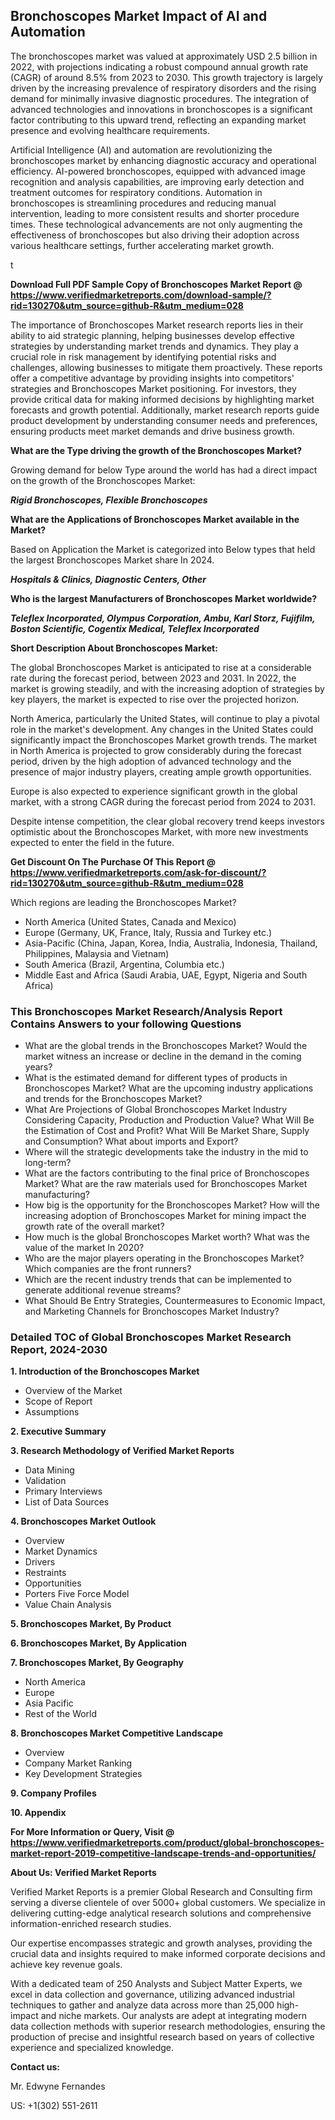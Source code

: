 <h2>Bronchoscopes Market Impact of AI and Automation</h2><p>The bronchoscopes market was valued at approximately USD 2.5 billion in 2022, with projections indicating a robust compound annual growth rate (CAGR) of around 8.5% from 2023 to 2030. This growth trajectory is largely driven by the increasing prevalence of respiratory disorders and the rising demand for minimally invasive diagnostic procedures. The integration of advanced technologies and innovations in bronchoscopes is a significant factor contributing to this upward trend, reflecting an expanding market presence and evolving healthcare requirements.</p><p>Artificial Intelligence (AI) and automation are revolutionizing the bronchoscopes market by enhancing diagnostic accuracy and operational efficiency. AI-powered bronchoscopes, equipped with advanced image recognition and analysis capabilities, are improving early detection and treatment outcomes for respiratory conditions. Automation in bronchoscopes is streamlining procedures and reducing manual intervention, leading to more consistent results and shorter procedure times. These technological advancements are not only augmenting the effectiveness of bronchoscopes but also driving their adoption across various healthcare settings, further accelerating market growth.</p>t</p><p id="" class=""><strong>Download Full PDF Sample Copy of Bronchoscopes Market Report @ <a href="https://www.verifiedmarketreports.com/download-sample/?rid=130270&utm_source=github-R&utm_medium=028" target="_blank">https://www.verifiedmarketreports.com/download-sample/?rid=130270&utm_source=github-R&utm_medium=028</a></strong></p><p>The importance of&nbsp;Bronchoscopes Market research reports lies in their ability to aid strategic planning, helping businesses develop effective strategies by understanding market trends and dynamics. They play a crucial role in risk management by identifying potential risks and challenges, allowing businesses to mitigate them proactively. These reports offer a competitive advantage by providing insights into competitors' strategies and Bronchoscopes Market positioning. For investors, they provide critical data for making informed decisions by highlighting market forecasts and growth potential. Additionally, market research reports guide product development by understanding consumer needs and preferences, ensuring products meet market demands and drive business growth.</p><p><strong>What are the&nbsp;Type driving the growth of the Bronchoscopes Market?</strong></p><p id="" class="">Growing demand for below Type around the world has had a direct impact on the growth of the Bronchoscopes Market:</p><em><strong>Rigid Bronchoscopes, Flexible Bronchoscopes</strong></em></p><strong>What are the&nbsp;Applications&nbsp;of Bronchoscopes Market available in the Market?</strong></p><p id="" class="">Based on Application the Market is categorized into Below types that held the largest Bronchoscopes Market share In 2024.</p><em><strong>Hospitals & Clinics, Diagnostic Centers, Other</strong></em></p><strong>Who is the largest Manufacturers of Bronchoscopes Market worldwide?</strong></p><p><em><strong>Teleflex Incorporated, Olympus Corporation, Ambu, Karl Storz, Fujifilm, Boston Scientific, Cogentix Medical, Teleflex Incorporated</strong></em></p><p id="" class=""><strong>Short Description About Bronchoscopes Market:</strong></p><p>The global Bronchoscopes Market is anticipated to rise at a considerable rate during the forecast period, between 2023 and 2031. In 2022, the market is growing steadily, and with the increasing adoption of strategies by key players, the market is expected to rise over the projected horizon.</p><p>North America, particularly the United States, will continue to play a pivotal role in the market's development. Any changes in the United States could significantly impact the Bronchoscopes Market growth trends. The market in North America is projected to grow considerably during the forecast period, driven by the high adoption of advanced technology and the presence of major industry players, creating ample growth opportunities.</p><p>Europe is also expected to experience significant growth in the global market, with a strong CAGR during the forecast period from 2024 to 2031.</p><p>Despite intense competition, the clear global recovery trend keeps investors optimistic about the Bronchoscopes Market, with more new investments expected to enter the field in the future.</p><p id="" class=""><strong>Get Discount On The Purchase Of This Report @ <a href="https://www.verifiedmarketreports.com/ask-for-discount/?rid=130270&utm_source=github-R&utm_medium=028" target="_blank">https://www.verifiedmarketreports.com/ask-for-discount/?rid=130270&utm_source=github-R&utm_medium=028</a></strong></p>Which regions are leading the Bronchoscopes Market?</p><ul><li>North America (United States, Canada and Mexico)</li><li>Europe (Germany, UK, France, Italy, Russia and Turkey etc.)</li><li>Asia-Pacific (China, Japan, Korea, India, Australia, Indonesia, Thailand, Philippines, Malaysia and Vietnam)</li><li>South America (Brazil, Argentina, Columbia etc.)</li><li>Middle East and Africa (Saudi Arabia, UAE, Egypt, Nigeria and South Africa)</li></ul><h3 id="" class="">This Bronchoscopes Market Research/Analysis Report Contains Answers to your following Questions</h3><ul><li>What are the global trends in the Bronchoscopes Market? Would the market witness an increase or decline in the demand in the coming years?</li><li>What is the estimated demand for different types of products in Bronchoscopes Market? What are the upcoming industry applications and trends for the Bronchoscopes Market?</li><li>What Are Projections of Global Bronchoscopes Market Industry Considering Capacity, Production and Production Value? What Will Be the Estimation of Cost and Profit? What Will Be Market Share, Supply and Consumption? What about imports and Export?</li><li>Where will the strategic developments take the industry in the mid to long-term?</li><li>What are the factors contributing to the final price of Bronchoscopes Market? What are the raw materials used for Bronchoscopes Market manufacturing?</li><li>How big is the opportunity for the Bronchoscopes Market? How will the increasing adoption of Bronchoscopes Market for mining impact the growth rate of the overall market?</li><li>How much is the global Bronchoscopes Market worth? What was the value of the market In 2020?</li><li>Who are the major players operating in the Bronchoscopes Market? Which companies are the front runners?</li><li>Which are the recent industry trends that can be implemented to generate additional revenue streams?</li><li>What Should Be Entry Strategies, Countermeasures to Economic Impact, and Marketing Channels for Bronchoscopes Market Industry?</li></ul><h3 id="" class="">Detailed TOC of Global Bronchoscopes Market Research Report, 2024-2030</h3><p id="" class=""><strong>1. Introduction of the Bronchoscopes Market</strong></p><ul><li>Overview of the Market</li><li>Scope of Report</li><li>Assumptions</li></ul><p id="" class=""><strong>2. Executive Summary</strong></p><p id="" class=""><strong>3. Research Methodology of Verified Market Reports</strong></p><ul><li>Data Mining</li><li>Validation</li><li>Primary Interviews</li><li>List of Data Sources</li></ul><p id="" class=""><strong>4. Bronchoscopes Market Outlook</strong></p><ul><li>Overview</li><li>Market Dynamics</li><li>Drivers</li><li>Restraints</li><li>Opportunities</li><li>Porters Five Force Model</li><li>Value Chain Analysis</li></ul><p id="" class=""><strong>5. Bronchoscopes Market, By Product</strong></p><p id="" class=""><strong>6. Bronchoscopes Market, By Application</strong></p><p id="" class=""><strong>7. Bronchoscopes Market, By Geography</strong></p><ul><li>North America</li><li>Europe</li><li>Asia Pacific</li><li>Rest of the World</li></ul><p id="" class=""><strong>8. Bronchoscopes Market Competitive Landscape</strong></p><ul><li>Overview</li><li>Company Market Ranking</li><li>Key Development Strategies</li></ul><p id="" class=""><strong>9. Company Profiles</strong></p><p id="" class=""><strong>10. Appendix</strong></p><p id="" class=""><strong>For More Information or Query, Visit @ <a href="https://www.verifiedmarketreports.com/product/global-bronchoscopes-market-report-2019-competitive-landscape-trends-and-opportunities/" target="_blank">https://www.verifiedmarketreports.com/product/global-bronchoscopes-market-report-2019-competitive-landscape-trends-and-opportunities/</a></strong></p><p id="" class=""><strong>About Us: Verified Market Reports</strong></p><p id="" class="">Verified Market Reports is a premier Global Research and Consulting firm serving a diverse clientele of over 5000+ global customers. We specialize in delivering cutting-edge analytical research solutions and comprehensive information-enriched research studies.</p><p id="" class="">Our expertise encompasses strategic and growth analyses, providing the crucial data and insights required to make informed corporate decisions and achieve key revenue goals.</p><p id="" class="">With a dedicated team of 250 Analysts and Subject Matter Experts, we excel in data collection and governance, utilizing advanced industrial techniques to gather and analyze data across more than 25,000 high-impact and niche markets. Our analysts are adept at integrating modern data collection methods with superior research methodologies, ensuring the production of precise and insightful research based on years of collective experience and specialized knowledge.</p><p id="" class=""><strong>Contact us:</strong></p><p id="" class="">Mr. Edwyne Fernandes</p><p id="" class="">US: +1(302) 551-2611</p>